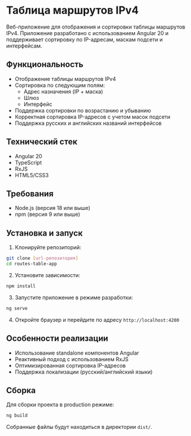 # Таблица маршрутов IPv4

Веб-приложение для отображения и сортировки таблицы маршрутов IPv4. Приложение разработано с использованием Angular 20 и поддерживает сортировку по IP-адресам, маскам подсети и интерфейсам.

## Функциональность

- Отображение таблицы маршрутов IPv4
- Сортировка по следующим полям:
  - Адрес назначения (IP + маска)
  - Шлюз
  - Интерфейс
- Поддержка сортировки по возрастанию и убыванию
- Корректная сортировка IP-адресов с учетом масок подсети
- Поддержка русских и английских названий интерфейсов

## Технический стек

- Angular 20
- TypeScript
- RxJS
- HTML5/CSS3

## Требования

- Node.js (версия 18 или выше)
- npm (версия 9 или выше)

## Установка и запуск

1. Клонируйте репозиторий:
```bash
git clone [url-репозитория]
cd routes-table-app
```

2. Установите зависимости:
```bash
npm install
```

3. Запустите приложение в режиме разработки:
```bash
ng serve
```

4. Откройте браузер и перейдите по адресу `http://localhost:4200`

## Особенности реализации

- Использование standalone компонентов Angular
- Реактивный подход с использованием RxJS
- Оптимизированная сортировка IP-адресов
- Поддержка локализации (русский/английский языки)


## Сборка

Для сборки проекта в production режиме:
```bash
ng build
```

Собранные файлы будут находиться в директории `dist/`.
